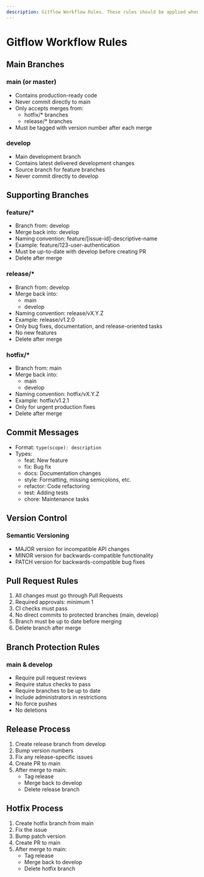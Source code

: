 ```yaml
---
description: Gitflow Workflow Rules. These rules should be applied when performing git operations.
---
```

# Gitflow Workflow Rules

## Main Branches

### main (or master)
- Contains production-ready code
- Never commit directly to main
- Only accepts merges from:
  - hotfix/* branches
  - release/* branches
- Must be tagged with version number after each merge

### develop
- Main development branch
- Contains latest delivered development changes
- Source branch for feature branches
- Never commit directly to develop

## Supporting Branches

### feature/*
- Branch from: develop
- Merge back into: develop
- Naming convention: feature/[issue-id]-descriptive-name
- Example: feature/123-user-authentication
- Must be up-to-date with develop before creating PR
- Delete after merge

### release/*
- Branch from: develop
- Merge back into: 
  - main
  - develop
- Naming convention: release/vX.Y.Z
- Example: release/v1.2.0
- Only bug fixes, documentation, and release-oriented tasks
- No new features
- Delete after merge

### hotfix/*
- Branch from: main
- Merge back into:
  - main
  - develop
- Naming convention: hotfix/vX.Y.Z
- Example: hotfix/v1.2.1
- Only for urgent production fixes
- Delete after merge

## Commit Messages

- Format: `type(scope): description`
- Types:
  - feat: New feature
  - fix: Bug fix
  - docs: Documentation changes
  - style: Formatting, missing semicolons, etc.
  - refactor: Code refactoring
  - test: Adding tests
  - chore: Maintenance tasks

## Version Control

### Semantic Versioning
- MAJOR version for incompatible API changes
- MINOR version for backwards-compatible functionality
- PATCH version for backwards-compatible bug fixes

## Pull Request Rules

1. All changes must go through Pull Requests
2. Required approvals: minimum 1
3. CI checks must pass
4. No direct commits to protected branches (main, develop)
5. Branch must be up to date before merging
6. Delete branch after merge

## Branch Protection Rules

### main & develop
- Require pull request reviews
- Require status checks to pass
- Require branches to be up to date
- Include administrators in restrictions
- No force pushes
- No deletions

## Release Process

1. Create release branch from develop
2. Bump version numbers
3. Fix any release-specific issues
4. Create PR to main
5. After merge to main:
   - Tag release
   - Merge back to develop
   - Delete release branch

## Hotfix Process

1. Create hotfix branch from main
2. Fix the issue
3. Bump patch version
4. Create PR to main
5. After merge to main:
   - Tag release
   - Merge back to develop
   - Delete hotfix branch 
